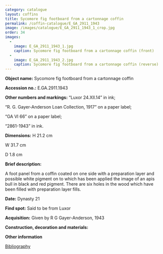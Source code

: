 ```yaml
---
category: catalogue
layout: coffins
title: Sycomore fig footboard from a cartonnage coffin
permalink: /coffin-catalogue/E_GA_2911_1943
image: /images/catalogue/E_GA_2911_1943_1_crop.jpg
order: 34
images: 
  -
    image: E_GA_2911_1943_1.jpg
    caption: Sycomore fig footboard from a cartonnage coffin (front)
  -
    image: E_GA_2911_1943_2.jpg
    caption: Sycomore fig footboard from a cartonnage coffin (reverse)
---
```


**Object name:** 
Sycomore fig footboard from a cartonnage coffin

**Accession no.:** 
E.GA.2911.1943

**Other numbers and markings:**
“Luxor 24.XII.14” in ink; 

“R. G. Gayer-Anderson Loan Collection, 1917” on a paper label; 

“GA VI 66” on a paper label; 

“2861-1943” in ink.

**Dimensions:** 
H 21.2 cm

W 31.7 cm

D 1.8 cm

**Brief description:** 

A foot panel from a coffin coated on one side with a preparation layer and possible white pigment on to which has been applied the image of an apis bull in black and red pigment.  There are six holes in the wood which have been filled with preparation layer fills.  


**Date:**
Dynasty 21

**Find spot:**
Said to be from Luxor

**Acquisition:**
Given by R G Gayer-Anderson, 1943 

**Construction, decoration and materials:**

**Other information**

[Bibliography](/catalogue_extras/E_GA_2911_1943_bibliography)
